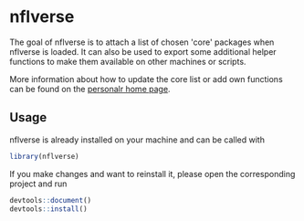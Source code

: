 
# nflverse

<!-- badges: start -->
<!-- badges: end -->

The goal of nflverse is to attach a list of chosen 'core' packages when nflverse is loaded. It can also be used to export some additional helper functions to make them available on other machines or scripts.

More information about how to update the core list or add own functions can be found on the [personalr home page](https://mrcaseb.github.io/personalr/articles/personalr.html).

## Usage

nflverse is already installed on your machine and can be called with

``` r
library(nflverse)
```
If you make changes and want to reinstall it, please open the corresponding project and run

``` r
devtools::document()
devtools::install()
```
